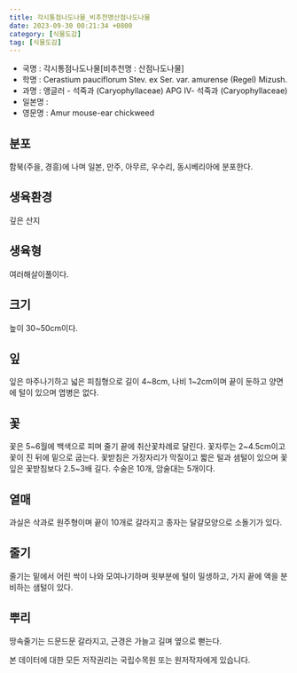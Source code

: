 ```yaml
---
title: 각시통점나도나물_비추천명산점나도나물
date: 2023-09-30 00:21:34 +0800
category: [식물도감]
tag: [식물도감]
---
```




- 국명 : 각시통점나도나물[비추천명 : 산점나도나물]
- 학명 : Cerastium pauciflorum Stev. ex Ser. var. amurense (Regel) Mizush.
- 과명 : 앵글러 - 석죽과 (Caryophyllaceae) APG Ⅳ- 석죽과 (Caryophyllaceae)
- 일본명 : 
- 영문명 : Amur mouse-ear chickweed


## 분포
함북(주을, 경흥)에 나며 일본, 만주, 아무르, 우수리, 동시베리아에 분포한다.
## 생육환경
깊은 산지
## 생육형
여러해살이풀이다.
## 크기
높이 30~50cm이다.
## 잎
잎은 마주나기하고 넓은 피침형으로 길이 4~8cm, 나비 1~2cm이며 끝이 둔하고 양면에 털이 있으며 엽병은 없다.
## 꽃
꽃은 5~6월에 백색으로 피며 줄기 끝에 취산꽃차례로 달린다. 꽃자루는 2~4.5cm이고 꽃이 진 뒤에 밑으로 굽는다. 꽃받침은 가장자리가 막질이고 짧은 털과 샘털이 있으며 꽃잎은 꽃받침보다 2.5~3배 길다. 수술은 10개, 암술대는 5개이다.
## 열매
과실은 삭과로 원주형이며 끝이 10개로 갈라지고 종자는 달걀모양으로 소돌기가 있다.
## 줄기
줄기는 밑에서 어린 싹이 나와 모여나기하며 윗부분에 털이 밀생하고, 가지 끝에 액을 분비하는 샘털이 있다.
## 뿌리
땅속줄기는 드문드문 갈라지고, 근경은 가늘고 길며 옆으로 뻗는다.






본 데이터에 대한 모든 저작권리는 국립수목원 또는 원저작자에게 있습니다.
